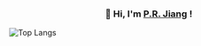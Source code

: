 <h3 align="center">👋 Hi, I'm <a href="https://prjiang.github.io">P.R. Jiang</a> !</h3>

<a align="center">![Top Langs](https://github-readme-stats.vercel.app/api/top-langs/?username=prjiang&theme=buefy&layout=compact)</a>
<!--
**prjiang/prjiang** is a ✨ _special_ ✨ repository because its `README.md` (this file) appears on your GitHub profile.

Here are some ideas to get you started:

- 🔭 I’m currently working on ...
- 🌱 I’m currently learning ...
- 👯 I’m looking to collaborate on ...
- 🤔 I’m looking for help with ...
- 💬 Ask me about ...
- 📫 How to reach me: ...
- 😄 Pronouns: ...
- ⚡ Fun fact: ...

### Hi there 👋
-->
